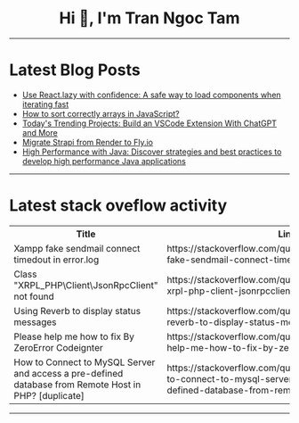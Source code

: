 <h1 align="center">Hi 👋, I'm Tran Ngoc Tam</h1>

---

# Latest Blog Posts 
<!-- BLOG-POST-LIST:START -->
- [Use React.lazy with confidence: A safe way to load components when iterating fast](https://dev.to/logto/use-reactlazy-with-confidence-a-safe-way-to-load-components-when-iterating-fast-1gkh)
- [How to sort correctly arrays in JavaScript?](https://dev.to/pierre/sort-arrays-in-javascript-b78)
- [Today&#39;s Trending Projects: Build an VSCode Extension With ChatGPT and More](https://dev.to/labex/todays-trending-projects-build-an-vscode-extension-with-chatgpt-and-more-1bim)
- [Migrate Strapi from Render to Fly.io](https://dev.to/candidosales/migrate-strapi-from-render-to-flyio-lbi)
- [High Performance with Java: Discover strategies and best practices to develop high performance Java applications](https://dev.to/avbravo/high-performance-with-java-discover-strategies-and-best-practices-to-develop-high-performance-java-applications-3806)
<!-- BLOG-POST-LIST:END -->

---

# Latest stack oveflow activity
<table>
  <tr><th>Title</th><th>Link</th></tr>
  <!-- STACKOVERFLOW:START --><tr><td>Xampp fake sendmail connect timedout in error.log</td><td>https://stackoverflow.com/questions/78823437/xampp-fake-sendmail-connect-timedout-in-error-log</td></tr><tr><td>Class &quot;XRPL_PHP\Client\JsonRpcClient&quot; not found</td><td>https://stackoverflow.com/questions/78823428/class-xrpl-php-client-jsonrpcclient-not-found</td></tr><tr><td>Using Reverb to display status messages</td><td>https://stackoverflow.com/questions/78823384/using-reverb-to-display-status-messages</td></tr><tr><td>Please help me how to fix By ZeroError Codeignter</td><td>https://stackoverflow.com/questions/78823236/please-help-me-how-to-fix-by-zeroerror-codeignter</td></tr><tr><td>How to Connect to MySQL Server and access a pre-defined database from Remote Host in PHP? [duplicate]</td><td>https://stackoverflow.com/questions/78823167/how-to-connect-to-mysql-server-and-access-a-pre-defined-database-from-remote-hos</td></tr><!-- STACKOVERFLOW:END -->
</table>

---


